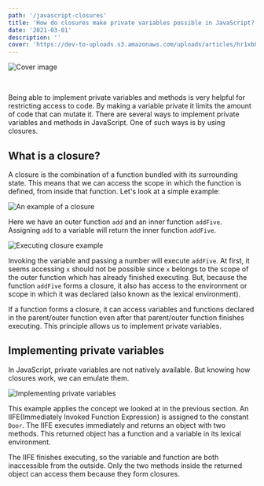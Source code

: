 ```yaml
---
path: '/javascript-closures'
title: 'How do closures make private variables possible in JavaScript?'
date: '2021-03-01'
description: ''
cover: 'https://dev-to-uploads.s3.amazonaws.com/uploads/articles/hr1xb8gx9yrosbofm7xt.png'
---
```


![Cover image](https://dev-to-uploads.s3.amazonaws.com/uploads/articles/hr1xb8gx9yrosbofm7xt.png)

<br />

Being able to implement private variables and methods is very helpful for restricting access to code. By making a variable private it limits the amount of code that can mutate it. There are several ways to implement private variables and methods in JavaScript. One of such ways is by using closures.

## What is a closure?
A closure is the combination of a function bundled with its surrounding state. This means that we can access the scope in which the function is defined, from inside that function. Let's look at a simple example:

![An example of a closure](https://dev-to-uploads.s3.amazonaws.com/uploads/articles/kn1vxndikkpu2693yjrl.png)

Here we have an outer function `add` and an inner function `addFive`. Assigning `add` to a variable will return the inner function `addFive`.

![Executing closure example](https://dev-to-uploads.s3.amazonaws.com/uploads/articles/frbd0oxzute8ypksnz6c.png)

Invoking the variable and passing a number will execute `addFive`. At first, it seems accessing `x` should not be possible since `x` belongs to the scope of the outer function which has already finished executing. But, because the function `addFive` forms a closure, it also has access to the environment or scope in which it was declared (also known as the lexical environment). 

If a function forms a closure, it can access variables and functions declared in the parent/outer function even after that parent/outer function finishes executing. This principle allows us to implement private variables.

## Implementing private variables
In JavaScript, private variables are not natively available. But knowing how closures work, we can emulate them.

![Implementing private variables](https://dev-to-uploads.s3.amazonaws.com/uploads/articles/kr2816q80zh2c9mrxsg1.png)

This example applies the concept we looked at in the previous section. An IIFE(Immediately Invoked Function Expression) is assigned to the constant `Door`. The IIFE executes immediately and returns an object with two methods. This returned object has a function and a variable in its lexical environment.

The IIFE finishes executing, so the variable and function are both inaccessible from the outside. Only the two methods inside the returned object can access them because they form closures.